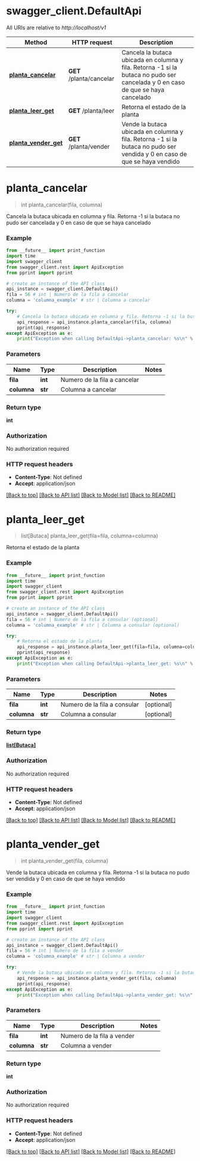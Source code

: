 # swagger_client.DefaultApi

All URIs are relative to *http://localhost/v1*

Method | HTTP request | Description
------------- | ------------- | -------------
[**planta_cancelar**](DefaultApi.md#planta_cancelar) | **GET** /planta/cancelar | Cancela la butaca ubicada en columna y fila. Retorna -1 si la butaca no pudo ser cancelada y 0 en caso de que se haya cancelado
[**planta_leer_get**](DefaultApi.md#planta_leer_get) | **GET** /planta/leer | Retorna el estado de la planta
[**planta_vender_get**](DefaultApi.md#planta_vender_get) | **GET** /planta/vender | Vende la butaca ubicada en columna y fila. Retorna -1 si la butaca no pudo ser vendida y 0 en caso de que se haya vendido


# **planta_cancelar**
> int planta_cancelar(fila, columna)

Cancela la butaca ubicada en columna y fila. Retorna -1 si la butaca no pudo ser cancelada y 0 en caso de que se haya cancelado

### Example 
```python
from __future__ import print_function
import time
import swagger_client
from swagger_client.rest import ApiException
from pprint import pprint

# create an instance of the API class
api_instance = swagger_client.DefaultApi()
fila = 56 # int | Numero de la fila a cancelar
columna = 'columna_example' # str | Columna a cancelar

try: 
    # Cancela la butaca ubicada en columna y fila. Retorna -1 si la butaca no pudo ser cancelada y 0 en caso de que se haya cancelado
    api_response = api_instance.planta_cancelar(fila, columna)
    pprint(api_response)
except ApiException as e:
    print("Exception when calling DefaultApi->planta_cancelar: %s\n" % e)
```

### Parameters

Name | Type | Description  | Notes
------------- | ------------- | ------------- | -------------
 **fila** | **int**| Numero de la fila a cancelar | 
 **columna** | **str**| Columna a cancelar | 

### Return type

**int**

### Authorization

No authorization required

### HTTP request headers

 - **Content-Type**: Not defined
 - **Accept**: application/json

[[Back to top]](#) [[Back to API list]](../README.md#documentation-for-api-endpoints) [[Back to Model list]](../README.md#documentation-for-models) [[Back to README]](../README.md)

# **planta_leer_get**
> list[Butaca] planta_leer_get(fila=fila, columna=columna)

Retorna el estado de la planta

### Example 
```python
from __future__ import print_function
import time
import swagger_client
from swagger_client.rest import ApiException
from pprint import pprint

# create an instance of the API class
api_instance = swagger_client.DefaultApi()
fila = 56 # int | Numero de la fila a consular (optional)
columna = 'columna_example' # str | Columna a consular (optional)

try: 
    # Retorna el estado de la planta
    api_response = api_instance.planta_leer_get(fila=fila, columna=columna)
    pprint(api_response)
except ApiException as e:
    print("Exception when calling DefaultApi->planta_leer_get: %s\n" % e)
```

### Parameters

Name | Type | Description  | Notes
------------- | ------------- | ------------- | -------------
 **fila** | **int**| Numero de la fila a consular | [optional] 
 **columna** | **str**| Columna a consular | [optional] 

### Return type

[**list[Butaca]**](Butaca.md)

### Authorization

No authorization required

### HTTP request headers

 - **Content-Type**: Not defined
 - **Accept**: application/json

[[Back to top]](#) [[Back to API list]](../README.md#documentation-for-api-endpoints) [[Back to Model list]](../README.md#documentation-for-models) [[Back to README]](../README.md)

# **planta_vender_get**
> int planta_vender_get(fila, columna)

Vende la butaca ubicada en columna y fila. Retorna -1 si la butaca no pudo ser vendida y 0 en caso de que se haya vendido

### Example 
```python
from __future__ import print_function
import time
import swagger_client
from swagger_client.rest import ApiException
from pprint import pprint

# create an instance of the API class
api_instance = swagger_client.DefaultApi()
fila = 56 # int | Numero de la fila a vender
columna = 'columna_example' # str | Columna a vender

try: 
    # Vende la butaca ubicada en columna y fila. Retorna -1 si la butaca no pudo ser vendida y 0 en caso de que se haya vendido
    api_response = api_instance.planta_vender_get(fila, columna)
    pprint(api_response)
except ApiException as e:
    print("Exception when calling DefaultApi->planta_vender_get: %s\n" % e)
```

### Parameters

Name | Type | Description  | Notes
------------- | ------------- | ------------- | -------------
 **fila** | **int**| Numero de la fila a vender | 
 **columna** | **str**| Columna a vender | 

### Return type

**int**

### Authorization

No authorization required

### HTTP request headers

 - **Content-Type**: Not defined
 - **Accept**: application/json

[[Back to top]](#) [[Back to API list]](../README.md#documentation-for-api-endpoints) [[Back to Model list]](../README.md#documentation-for-models) [[Back to README]](../README.md)

